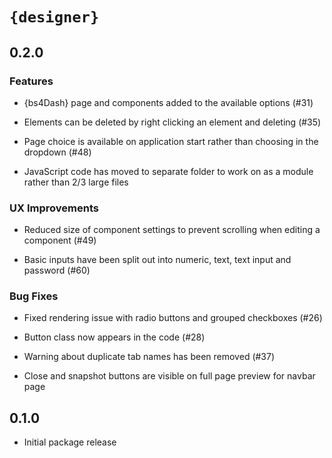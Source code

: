 # `{designer}`

## 0.2.0

### Features

* {bs4Dash} page and components added to the available options (#31)

* Elements can be deleted by right clicking an element and deleting (#35)

* Page choice is available on application start rather than choosing in the dropdown (#48)

* JavaScript code has moved to separate folder to work on as a module rather than 2/3 large files

### UX Improvements

* Reduced size of component settings to prevent scrolling when editing a component (#49)

* Basic inputs have been split out into numeric, text, text input and password (#60)

### Bug Fixes

* Fixed rendering issue with radio buttons and grouped checkboxes (#26)

* Button class now appears in the code (#28)

* Warning about duplicate tab names has been removed (#37) 

* Close and snapshot buttons are visible on full page preview for navbar page

## 0.1.0

* Initial package release
